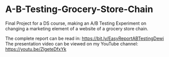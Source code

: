 # A-B-Testing-Grocery-Store-Chain
Final Project for a DS course, making an A/B Testing Experiment on changing a marketing element of a website of a grocery store chain.

The complete report can be read in: https://bit.ly/EasyReportABTestingDewi
The presentation video can be viewed on my YouTube channel: https://youtu.be/ZlgeteDfxYk
